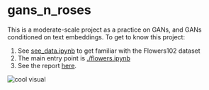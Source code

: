 # gans_n_roses

This is a moderate-scale project as a practice on GANs, and GANs conditioned on text embeddings. To get to know this project:
1. See [see_data.ipynb](./see_data.ipynb) to get familiar with the Flowers102 dataset
2. The main entry point is [./flowers.ipynb](./flowers.ipynb)
3. See the report [here](./report.pdf).

![cool visual](./figs/animation.gif)


